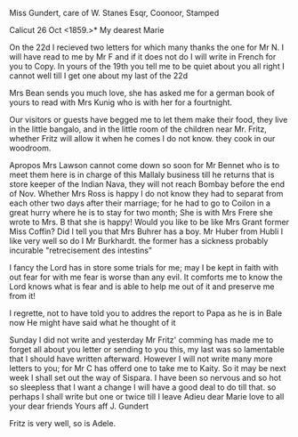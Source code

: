 Miss Gundert, care of W. Stanes Esqr, Coonoor, Stamped

 Calicut 26 Oct <1859.>*
My dearest Marie

On the 22d I recieved two letters for which many thanks the one for Mr N. I will have read to me by Mr F and if it does not do I will write in French for you to Copy. In yours of the 19th you tell me to be quiet about you all right I cannot well till I get one about my last of the 22d

Mrs Bean sends you much love, she has asked me for a german book of yours to read with Mrs Kunig who is with her for a fourtnight.

Our visitors or guests have begged me to let them make their food, they live in the little bangalo, and in the little room of the children near Mr. Fritz, whether Fritz will allow it when he comes I do not know. they cook in our woodroom.

Apropos Mrs Lawson cannot come down so soon for Mr Bennet who is to meet them here is in charge of this Mallaly business till he returns that is store keeper of the Indian Nava, they will not reach Bombay before the end of Nov. Whether Mrs Ross is happy I do not know they had to separat from each other two days after their marriage; for he had to go to Coilon in a great hurry where he is to stay for two month; She is with Mrs Frere she wrote to Mrs. B that she is happy! Would you like to be like Mrs Grant former Miss Coffin? Did I tell you that Mrs Buhrer has a boy. Mr Huber from Hubli I like very well so do I Mr Burkhardt. the former has a sickness probably incurable "retrecisement des intestins"

I fancy the Lord has in store some trials for me; may I be kept in faith with out fear for with me fear is worse than any evil. It comforts me to know the Lord knows what is fear and is able to help me out of it and preserve me from it!

I regrette, not to have told you to addres the report to Papa as he is in Bale now He might have said what he thought of it

Sunday I did not write and yesterday Mr Fritz' comming has made me to forget all about you letter or sending to you this, my last was so lamentable that I should have written afterward. However I will not write many more letters to you; for Mr C has offerd one to take me to Kaity. So it may be next week I shall set out the way of Sispara. I have been so nervous and so hot so sleepless that I want a change I will have a good deal to do till that. so perhaps I shall write but one or twice till I leave 
Adieu dear Marie love to all your dear friends
 Yours aff J. Gundert

Fritz is very well, so is Adele.
